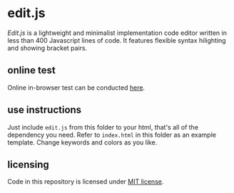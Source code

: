 # edit.js

*Edit.js* is a lightweight and minimalist implementation code editor written in less than 400 Javascript lines of code. It features flexible syntax hilighting and showing bracket pairs.

## online test

Online in-browser test can be conducted [here](https://contrast-zone.github.io/edit.js/).

## use instructions

Just include `edit.js` from this folder to your html, that's all of the dependency you need. Refer to `index.html` in this folder as an example template. Change keywords and colors as you like.

## licensing

Code in this repository is licensed under [MIT license](LICENSE).
